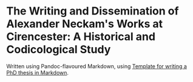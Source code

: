 # The Writing and Dissemination of Alexander Neckam's Works at Cirencester: A Historical and Codicological Study

Written using Pandoc-flavoured Markdown, using [Template for writing a PhD thesis in Markdown](https://github.com/tompollard/phd_thesis_markdown).
